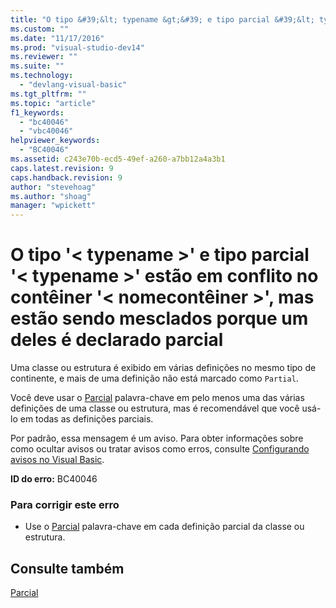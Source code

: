 ```yaml
---
title: "O tipo &#39;&lt; typename &gt;&#39; e tipo parcial &#39;&lt; typename &gt;&#39; est&#227;o em conflito no cont&#234;iner &#39;&lt; nomecont&#234;iner &gt;&#39;, mas est&#227;o sendo mesclados porque um deles &#233; declarado parcial | Microsoft Docs"
ms.custom: ""
ms.date: "11/17/2016"
ms.prod: "visual-studio-dev14"
ms.reviewer: ""
ms.suite: ""
ms.technology: 
  - "devlang-visual-basic"
ms.tgt_pltfrm: ""
ms.topic: "article"
f1_keywords: 
  - "bc40046"
  - "vbc40046"
helpviewer_keywords: 
  - "BC40046"
ms.assetid: c243e70b-ecd5-49ef-a260-a7bb12a4a3b1
caps.latest.revision: 9
caps.handback.revision: 9
author: "stevehoag"
ms.author: "shoag"
manager: "wpickett"
---
```

# O tipo &#39;&lt; typename &gt;&#39; e tipo parcial &#39;&lt; typename &gt;&#39; est&#227;o em conflito no cont&#234;iner &#39;&lt; nomecont&#234;iner &gt;&#39;, mas est&#227;o sendo mesclados porque um deles &#233; declarado parcial
Uma classe ou estrutura é exibido em várias definições no mesmo tipo de continente, e mais de uma definição não está marcado como `Partial`.  
  
 Você deve usar o [Parcial](../../visual-basic/language-reference/modifiers/partial.md) palavra\-chave em pelo menos uma das várias definições de uma classe ou estrutura, mas é recomendável que você usá\-lo em todas as definições parciais.  
  
 Por padrão, essa mensagem é um aviso. Para obter informações sobre como ocultar avisos ou tratar avisos como erros, consulte [Configurando avisos no Visual Basic](/visual-studio/ide/configuring-warnings-in-visual-basic).  
  
 **ID do erro:** BC40046  
  
### Para corrigir este erro  
  
-   Use o [Parcial](../../visual-basic/language-reference/modifiers/partial.md) palavra\-chave em cada definição parcial da classe ou estrutura.  
  
## Consulte também  
 [Parcial](../../visual-basic/language-reference/modifiers/partial.md)